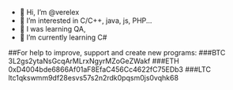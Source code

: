 - 👋 Hi, I’m @verelex
- 👀 I’m interested in C/C++, java, js, PHP...
- 👀 I was learning QA,
- 👀 I’m currently learning C#


##For help to improve, support and create new programs:
###BTC
3L2gs2ytaNsGcqArMLrxNgyrMZoGeZWakf
###ETH
0xD4004bde6866Af01aF8EfaC456Cc4622fC75EDb3
###LTC
ltc1qkswmm9df28esvs57s2n2rdk0pqsm0js0vqhk68

<!---
verelex/verelex is a ✨ special ✨ repository because its `README.md` (this file) appears on your GitHub profile.
You can click the Preview link to take a look at your changes.
--->
